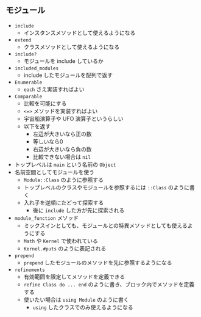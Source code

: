 ## モジュール
- `include`
  - インスタンスメソッドとして使えるようになる
- `extend`
  - クラスメソッドとして使えるようになる
- `include?`
  - モジュールを include しているか
- `included_modules`
  - include したモジュールを配列で返す
- `Enumerable`
  - `each` さえ実装すればよい
- `Comparable`
  - 比較を可能にする
  - `<=>` メソッドを実装すればよい
  - 宇宙船演算子や UFO 演算子というらしい
  - 以下を返す
    - 左辺が大きいなら正の数
    - 等しいなら0
    - 右辺が大きいなら負の数
    - 比較できない場合は `nil`
- トップレベルは `main` という名前の `Object`
- 名前空間としてモジュールを使う
  - `Module::Class` のように参照する
  - トップレベルのクラスやモジュールを参照するには `::Class` のように書く
  - 入れ子を逆順にたどって探索する
    - 後に `include` した方が先に探索される
- `module_function` メソッド
  - ミックスインとしても、モジュールとの特異メソッドとしても使えるようにする
  - `Math` や `Kernel` で使われている
  - `Kernel.#puts` のように表記される
- `prepend`
  - `prepend` したモジュールのメソッドを先に参照するようになる
- `refinements`
  - 有効範囲を限定してメソッドを定義できる
  - `refine Class do ... end` のように書き、ブロック内でメソッドを定義する
  - 使いたい場合は `using Module` のように書く
    - `using` したクラスでのみ使えるようになる
